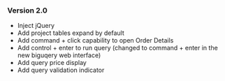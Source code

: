 ### Version 2.0

* Inject jQuery
* Add project tables expand by default
* Add command + click capability to open Order Details
* Add control + enter to run query (changed to command + enter in the new biguqery web interface)
* Add query price display 
* Add query validation indicator